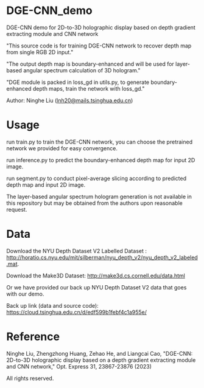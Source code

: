 # DGE-CNN_demo
DGE-CNN demo for 2D-to-3D holographic display based on depth gradient extracting module and CNN network

"This source code is for training DGE-CNN network to recover depth map from single RGB 2D input."

"The output depth map is boundary-enhanced and will be used for layer-based angular spectrum calculation of 3D hologram."

"DGE module is packed in loss_gd in utils.py, to generate boundary-enhanced depth maps, train the network with loss_gd."

Author: Ninghe Liu (lnh20@mails.tsinghua.edu.cn)


# Usage
run train.py to train the DGE-CNN network, you can choose the pretrained network we provided for easy convergence.

run inference.py to predict the boundary-enhanced depth map for input 2D image.

run segment.py to conduct pixel-average slicing according to predicted depth map and input 2D image.

The layer-based angular spectrum hologram generation is not available in this repository but may be obtained from the authors upon reasonable request.


# Data
Download the NYU Depth Dataset V2 Labelled Dataset : http://horatio.cs.nyu.edu/mit/silberman/nyu_depth_v2/nyu_depth_v2_labeled.mat.

Download the Make3D Dataset: http://make3d.cs.cornell.edu/data.html

Or we have provided our back up NYU Depth Dataset V2 data that goes with our demo.

Back up link (data and source code): https://cloud.tsinghua.edu.cn/d/edf599b1febf4c1a955e/


# Reference
Ninghe Liu, Zhengzhong Huang, Zehao He, and Liangcai Cao, "DGE-CNN: 2D-to-3D holographic display based on a depth gradient extracting module and CNN network," 
Opt. Express 31, 23867-23876 (2023)

All rights reserved.
